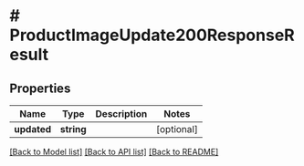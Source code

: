 # # ProductImageUpdate200ResponseResult

## Properties

Name | Type | Description | Notes
------------ | ------------- | ------------- | -------------
**updated** | **string** |  | [optional]

[[Back to Model list]](../../README.md#models) [[Back to API list]](../../README.md#endpoints) [[Back to README]](../../README.md)
